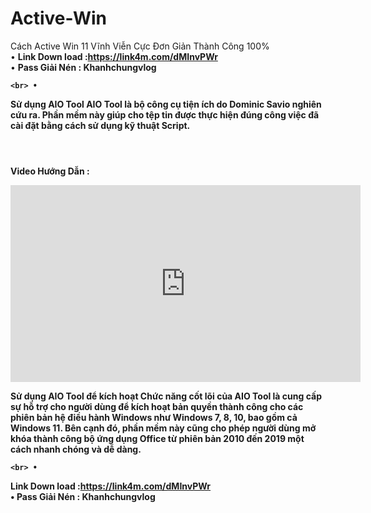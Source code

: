 # Active-Win
Cách Active Win 11 Vĩnh Viễn Cực Đơn Giản Thành Công 100%
	<br> • 
<b>Link Down load :<a href="https://link4m.com/dMInvPWr" target="_blank">https://link4m.com/dMInvPWr </b> 
	<br> • 
<b>Pass Giải Nén :  Khanhchungvlog
  
  	<br> • 
  
  Sử dụng AIO Tool
AIO Tool là bộ công cụ tiện ích do Dominic Savio nghiên cứu ra. Phần mềm này giúp cho tệp tin được thực hiện đúng công việc đã cài đặt bằng cách sử dụng kỹ thuật Script.

<div class="separator" style="clear: both;"><a href="https://khophanmemviet.com/wp-content/uploads/2023/09/cach-active-win-11-bang-aio-tool.jpg" style="display: block; padding: 1em 0; text-align: center; "><img alt="" border="0" data-original-height="384" data-original-width="640" src="https://khophanmemviet.com/wp-content/uploads/2023/09/cach-active-win-11-bang-aio-tool.jpg"/></a></div>

Video Hướng Dẫn :

<iframe width="560" height="315" src="https://www.youtube.com/embed/QB8dLrWGeDo?si=JlCK038JeWk7bLf2" title="YouTube video player" frameborder="0" allow="accelerometer; autoplay; clipboard-write; encrypted-media; gyroscope; picture-in-picture; web-share" referrerpolicy="strict-origin-when-cross-origin" allowfullscreen></iframe>

Sử dụng AIO Tool để kích hoạt
Chức năng cốt lõi của AIO Tool là cung cấp sự hỗ trợ cho người dùng để kích hoạt bản quyền thành công cho các phiên bản hệ điều hành Windows như Windows 7, 8, 10, bao gồm cả Windows 11. Bên cạnh đó, phần mềm này cũng cho phép người dùng mở khóa thành công bộ ứng dụng Office từ phiên bản 2010 đến 2019 một cách nhanh chóng và dễ dàng.


	<br> • 
<b>Link Down load :<a href="https://link4m.com/dMInvPWr" target="_blank">https://link4m.com/dMInvPWr </b> 
	<br> • 
<b>Pass Giải Nén :  Khanhchungvlog
  
  	
